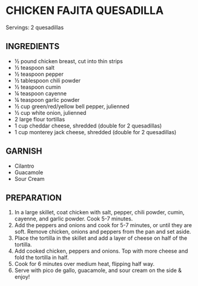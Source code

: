 # CHICKEN FAJITA QUESADILLA
Servings: 2 quesadillas

## INGREDIENTS
* ½ pound chicken breast, cut into thin strips
* ½ teaspoon salt
* ½ teaspoon pepper
* ½ tablespoon chili powder
* ½ teaspoon cumin
* ¼ teaspoon cayenne
* ¼ teaspoon garlic powder
* ½ cup green/red/yellow bell pepper, julienned
* ½ cup white onion, julienned
* 2 large flour tortillas
* 1 cup cheddar cheese, shredded (double for 2 quesadillas)
* 1 cup monterey jack cheese, shredded (double for 2 quesadillas)

## GARNISH
* Cilantro
* Guacamole
* Sour Cream

## PREPARATION
1. In a large skillet, coat chicken with salt, pepper, chili powder, cumin, cayenne, and garlic powder. Cook 5-7 minutes. 
2. Add the peppers and onions and cook for 5-7 minutes, or until they are soft. Remove chicken, onions and peppers from the pan and set aside.
3. Place the tortilla in the skillet and add a layer of cheese on half of the tortilla.
4. Add cooked chicken, peppers and onions. Top with more cheese and fold the tortilla in half. 
5. Cook for 6 minutes over medium heat, flipping half way.
6. Serve with pico de gallo, guacamole, and sour cream on the side & enjoy!